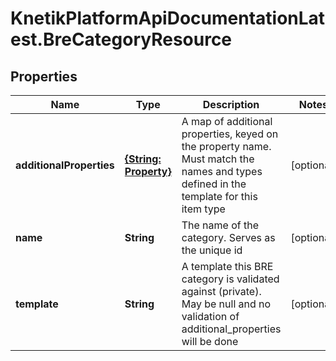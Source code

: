 # KnetikPlatformApiDocumentationLatest.BreCategoryResource

## Properties
Name | Type | Description | Notes
------------ | ------------- | ------------- | -------------
**additionalProperties** | [**{String: Property}**](Property.md) | A map of additional properties, keyed on the property name.  Must match the names and types defined in the template for this item type | [optional] 
**name** | **String** | The name of the category. Serves as the unique id | [optional] 
**template** | **String** | A template this BRE category is validated against (private). May be null and no validation of additional_properties will be done | [optional] 


